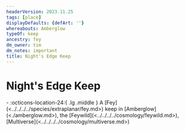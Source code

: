```yaml
---
headerVersion: 2023.11.25
tags: [place]
displayDefaults: {defArt: ''}
whereabouts: Amberglow
typeOf: keep
ancestry: fey
dm_owner: tim
dm_notes: important
title: Night's Edge Keep
---
```

# Night's Edge Keep
<div class="grid cards ext-narrow-margin ext-one-column" markdown>
-    :octicons-location-24:{ .lg .middle } A [Fey](<../../../../species/extraplanar/fey.md>) keep in [Amberglow](<./amberglow.md>), the [Feywild](<../../../../cosmology/feywild.md>), [Multiverse](<../../../../cosmology/multiverse.md>)  
</div>


